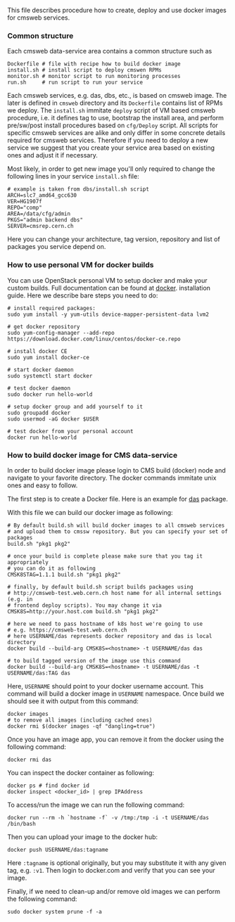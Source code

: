 This file describes procedure how to create, deploy and use docker images
for cmsweb services.

### Common structure
Each cmsweb data-service area contains a common structure such as
```
Dockerfile # file with recipe how to build docker image
install.sh # install script to deploy cmswen RPMs
monitor.sh # monitor script to run monitoring processes
run.sh     # run script to run your service
```
Each cmsweb services, e.g. das, dbs, etc., is based on cmsweb image.
The later is defined in `cmsweb` directory and its `Dockerfile`
contains list of RPMs we deploy. The `install.sh` immitate `deploy`
script of VM based cmsweb procedure, i.e. it defines tag to use,
bootstrap the install area, and perform pre/sw/post install
procedures based on `cfg/Deploy` script. All scripts for specific
cmsweb services are alike and only differ in some concrete details
required for cmsweb services. Therefore if you need to deploy a new
service we suggest that you create your service area based on existing
ones and adjust it if necessary.

Most likely, in order to get new image you'll only required to change
the following lines in your service `install.sh` file:
```
# example is taken from dbs/install.sh script
ARCH=slc7_amd64_gcc630
VER=HG1907f
REPO="comp"
AREA=/data/cfg/admin
PKGS="admin backend dbs"
SERVER=cmsrep.cern.ch
```
Here you can change your architecture, tag version, repository and list of
packages you service depend on.

### How to use personal VM for docker builds
You can use OpenStack personal VM to setup docker and make your custom builds.
Full documentation can be found at
[docker](https://docs.docker.com/install/linux/docker-ce/centos/#install-docker-ce-1).
installation guide. Here we describe bare steps you need to do:
```
# install required packages:
sudo yum install -y yum-utils device-mapper-persistent-data lvm2

# get docker repository
sudo yum-config-manager --add-repo https://download.docker.com/linux/centos/docker-ce.repo

# install docker CE
sudo yum install docker-ce

# start docker daemon
sudo systemctl start docker

# test docker daemon
sudo docker run hello-world

# setup docker group and add yourself to it
sudo groupadd docker
sudo usermod -aG docker $USER

# test docker from your personal account
docker run hello-world
```

### How to build docker image for CMS data-service
In order to build docker image please login to CMS build (docker) node and
navigate to your favorite directory. The docker commands immitate unix ones
and easy to follow.

The first step is to create a Docker file. Here is an example for
[das](https://github.com/vkuznet/CMSKubernetes/blob/master/docker/das/Dockerfile) package.

With this file we can build our docker image as following:
```
# By default build.sh will build docker images to all cmsweb services
# and upload them to cmssw repository. But you can specify your set of packages
build.sh "pkg1 pkg2"

# once your build is complete please make sure that you tag it appropriately
# you can do it as following
CMSK8STAG=1.1.1 build.sh "pkg1 pkg2"

# finally, by default build.sh script builds packages using
# http://cmsweb-test.web.cern.ch host name for all internal settings (e.g. in
# frontend deploy scripts). You may change it via
CMSK8S=http://your.host.com build.sh "pkg1 pkg2"
```

```
# here we need to pass hostname of k8s host we're going to use
# e.g. https://cmsweb-test.web.cern.ch
# here USERNAME/das represents docker repository and das is local directory
docker build --build-arg CMSK8S=<hostname> -t USERNAME/das das

# to build tagged version of the image use this command
docker build --build-arg CMSK8S=<hostname> -t USERNAME/das -t USERNAME/das:TAG das
```
Here, `USERNAME` should point to your docker username account. This command will build a docker image
in `USERNAME` namespace. Once build we should see it with output from this command:
```
docker images
# to remove all images (including cached ones)
docker rmi $(docker images -qf "dangling=true")
```
Once you have an image app, you can remove it from the docker using the
following command:
```
docker rmi das
```
You can inspect the docker container as following:
```
docker ps # find docker id
docker inspect <docker_id> | grep IPAddress
```
To access/run the image we can run the following command:
```
docker run --rm -h `hostname -f` -v /tmp:/tmp -i -t USERNAME/das /bin/bash
```
Then you can upload your image to the docker hub:
```
docker push USERNAME/das:tagname
```
Here `:tagname` is optional originally, but you may substitute it with any given tag, e.g.
`:v1`. Then login to docker.com and verify that you can see your image.

Finally, if we need to clean-up and/or remove old images we can perform the
following command:
```
sudo docker system prune -f -a
```
